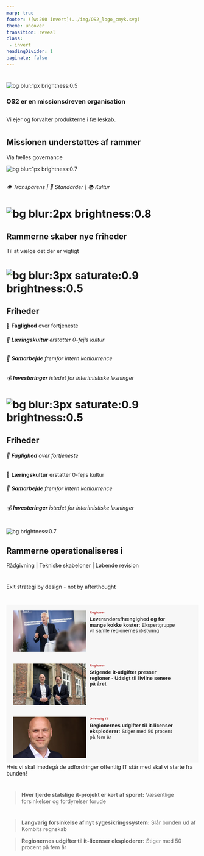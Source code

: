 ```yaml
---
marp: true
footer: ![w:200 invert](../img/OS2_logo_cmyk.svg)
theme: uncover
transition: reveal
class: 
 - invert
headingDivider: 1
paginate: false
---
```

#

![bg blur:1px brightness:0.5](https://images.unsplash.com/photo-1515856251934-766e064d7b09?q=80&w=1335&auto=format&fit=crop&ixlib=rb-4.0.3&ixid=M3wxMjA3fDB8MHxwaG90by1wYWdlfHx8fGVufDB8fHx8fA%3D%3D)
<!-- Hvordan adskiller vi os fra et "almindeligt" software produkt -->

### OS2 er en missionsdreven organisation
##
Vi ejer og forvalter produkterne i fælleskab.

#
## Missionen understøttes af rammer
Via fælles governance

![bg blur:1px brightness:0.7](https://images.pexels.com/photos/18903408/pexels-photo-18903408/free-photo-of-woman-walking-in-library.jpeg?auto=compress&cs=tinysrgb&w=1260&h=750&dpr=1)
##
###### :eye: Transparens | :bank: Standarder | :books: Kultur
##
<!--Rammerne er som trapper med gelændre imellem forskellige niveauer -->


# ![bg blur:2px brightness:0.8](https://images.pexels.com/photos/247851/pexels-photo-247851.jpeg?auto=compress&cs=tinysrgb&w=1260&h=750&dpr=1)
## Rammerne skaber nye friheder
Til at vælge det der er vigtigt 

# ![bg blur:3px saturate:0.9 brightness:0.5](https://images.unsplash.com/photo-1600880292089-90a7e086ee0c?q=80&w=1974&auto=format&fit=crop&ixlib=rb-4.0.3&ixid=M3wxMjA3fDB8MHxwaG90by1wYWdlfHx8fGVufDB8fHx8fA%3D%3D)
## Friheder
🧠 **Faglighed** over fortjeneste 
###### 🧮 **Læringskultur** erstatter 0-fejls kultur
###### 🤝 **Samarbejde** fremfor intern konkurrence
###### 💰 **Investeringer** istedet for interimistiske løsninger

<!-- Besparelser er ikke målet-->

# ![bg blur:3px saturate:0.9 brightness:0.5](https://images.unsplash.com/photo-1600880292089-90a7e086ee0c?q=80&w=1974&auto=format&fit=crop&ixlib=rb-4.0.3&ixid=M3wxMjA3fDB8MHxwaG90by1wYWdlfHx8fGVufDB8fHx8fA%3D%3D)
## Friheder
###### 🧠 **Faglighed** over fortjeneste 
🧮 **Læringskultur** erstatter 0-fejls kultur
###### 🤝 **Samarbejde** fremfor intern konkurrence
###### 💰 **Investeringer** istedet for interimistiske løsninger
 
#
![bg brightness:0.7](https://images.unsplash.com/photo-1542621334-a254cf47733d?q=80&w=2070&auto=format&fit=crop&ixlib=rb-4.0.3&ixid=M3wxMjA3fDB8MHxwaG90by1wYWdlfHx8fGVufDB8fHx8fA%3D%3D)
## Rammerne operationaliseres i 
Rådgivning | Tekniske skabeloner | Løbende revision

#

Exit strategi by design - not by afterthought

#
![bg left:54%](../docs/image/Advisory_Board/Off_drift.png) Hvis vi skal imødegå de udfordringer offentlig IT står med skal vi starte fra bunden!

#
> **Hver fjerde statslige it-projekt er kørt af sporet:**
>  Væsentlige forsinkelser og fordyrelser forude
#

> **Langvarig forsinkelse af nyt sygesikringssystem:** Slår bunden ud af Kombits regnskab

> **Regionernes udgifter til it-licenser eksploderer:** Stiger med 50 procent på fem år